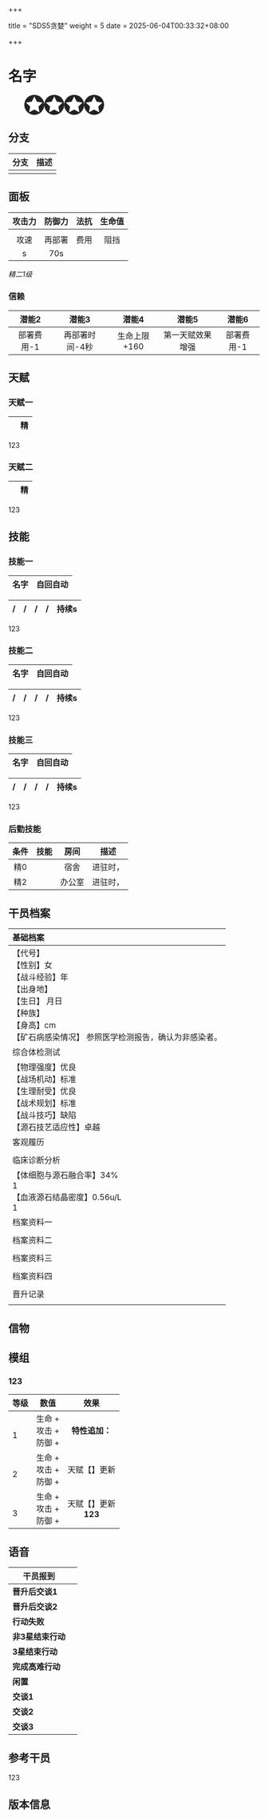 +++

title = "SDS5贪婪"
weight = 5
date = 2025-06-04T00:33:32+08:00

+++

# 名字

<svg width="224" height="40" viewBox="0 0 96 24">
  <defs>
    <g id="star">
      <circle cx="12" cy="12" r="12" fill="#222"/>
      <polygon points="12,2 15.09,8.26 22,9.27 17,14.14 18.18,21.02 12,17.77 5.82,21.02 7,14.14 2,9.27 8.91,8.26" fill="#fff"/>
    </g>
  </defs>
  <use href="#star" x="0" y="0"/>
  <use href="#star" x="24" y="0"/>
  <use href="#star" x="48" y="0"/>
  <use href="#star" x="72" y="0"/>
</svg>

## 分支

| 分支 | 描述 |
| :--: | :--: |
|      |      |

## 面板

| 攻击力 | 防御力 | 法抗 | 生命值 |
| :----: | :----: | :--: | :----: |
|        |        |      |        |
|  攻速  | 再部署 | 费用 |  阻挡  |
|   s    |  70s   |      |        |

*精二1级*

### 信赖



|   潜能2    |     潜能3      |    潜能4     |      潜能5       |   潜能6    |
| :--------: | :------------: | :----------: | :--------------: | :--------: |
| 部署费用-1 | 再部署时间-4秒 | 生命上限+160 | 第一天赋效果增强 | 部署费用-1 |

## 天赋
### 天赋一 

|      | 精   |
| ---- | ---- |

123

### 天赋二

|      | 精   |
| ---- | ---- |

123

## 技能

### 技能一

| 名字 |自回自动    |
| ---- | ---- |    

| /    | /    | /    | /    | 持续s |
| ---- | ---- | ---- | ---- | ----- |

123

### 技能二

| 名字 |自回自动    |
| ---- | ---- |    

| /    | /    | /    | /    | 持续s |
| ---- | ---- | ---- | ---- | ----- |

123

### 技能三

| 名字 |自回自动    |
| ---- | ---- |    

| /    | /    | /    | /    | 持续s |
| ---- | ---- | ---- | ---- | ----- |

123

### 后勤技能

| 条件 | 技能 |  房间  |   描述   |
| :--: | :--: | :----: | :------: |
| 精0  |      |  宿舍  | 进驻时， |
| 精2  |      | 办公室 | 进驻时， |

## 干员档案

| 基础档案                                                     |
| :----------------------------------------------------------- |
| 【代号】 <br />【性别】女 <br />【战斗经验】年<br />【出身地】<br />【生日】 月日<br />【种族】 <br />【身高】cm <br />【矿石病感染情况】 参照医学检测报告，确认为非感染者。 |
| 综合体检测试                                                 |
| 【物理强度】优良 <br />【战场机动】标准 <br />【生理耐受】优良 <br />【战术规划】标准<br />【战斗技巧】缺陷 <br />【源石技艺适应性】卓越 |
| 客观履历                                                     |
|                                                              |
| 临床诊断分析                                                 |
| 【体细胞与源石融合率】34%<br />1 <br />【血液源石结晶密度】0.56u/L <br />1 |
| 档案资料一                                                   |
|                                                              |
| 档案资料二                                                   |
|                                                              |
| 档案资料三                                                   |
|                                                              |
| 档案资料四                                                   |
|                                                              |
| 晋升记录                                                     |
|                                                              |

## 信物



## 模组

### 123

| 等级    | 数值                           |           效果           |
| ------- | ------------------------------ | :----------------------: |
| <br />1 | 生命 +<br />攻击 +<br />防御 + |      **特性追加：**      |
| <br />2 | 生命 +<br />攻击 +<br />防御 + |    天赋【】更新<br/>     |
| <br />3 | 生命 +<br />攻击 +<br />防御 + | 天赋【】更新<br/>**123** |



## 语音

| **干员报到**      |      |
| ----------------- | ---- |
| **晋升后交谈1**   |      |
| **晋升后交谈2**   |      |
| **行动失败**      |      |
| **非3星结束行动** |      |
| **3星结束行动**   |      |
| **完成高难行动**  |      |
| **闲置**          |      |
| **交谈1**         |      |
| **交谈2**         |      |
| **交谈3**         |      |



## 参考干员

123

## 版本信息

